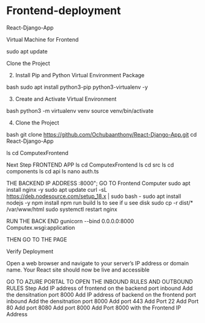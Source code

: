 # Frontend-deployment
React-Django-App


Virtual  Machine for Frontend 

sudo apt update

 Clone the Project


2. Install Pip and Python Virtual Environment Package

bash
sudo apt install python3-pip python3-virtualenv -y


3. Create and Activate Virtual Environment

bash
python3 -m virtualenv venv
source venv/bin/activate


4. Clone the Project

bash
git clone https://github.com/Ochubaanthony/React-Django-App.git
cd React-Django-App

ls 
cd ComputexFrontend


Next Step FRONTEND APP 
ls
cd ComputexFrontend
ls
cd src
ls
cd components
ls
cd api
ls
nano auth.ts

THE  BACKEND IP ADDRESS :8000";
GO TO Frontend Computer
sudo apt install nginx -y
sudo apt update
 curl -sL https://deb.nodesource.com/setup_18.x | sudo bash -
sudo apt install nodejs -y
npm install
npm run build
ls to see if u see disk
sudo cp -r dist/* /var/www/html
sudo systemctl restart nginx

RUN THE BACK END
gunicorn --bind 0.0.0.0:8000 Computex.wsgi:application

THEN GO TO THE PAGE 


 Verify Deployment

Open a web browser and navigate to your server’s IP address or domain name. Your React site should now be live and accessible


GO TO AZURE PORTAL TO OPEN THE INBOUND RULES AND OUTBOUND RULES
Step
Add IP address of frontend on the backend port inbound
Add the densitnation port 8000
Add IP address of backend  on the frontend port inbound
Add the densitnation port 8000
Add port 443
Add Port 22
Add Port 80
Add port 8080
Add port 8000
Add Port 8000 with the Frontend IP Address


